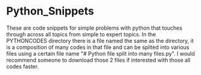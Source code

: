 # Python_Snippets
These are code snippets for simple problems with python 
that touches through across all topics from simple to expert topics.
In the PYTHONCODES directory there is a file named the same as the directory,
it is a composition of many codes in that file 
and can be splited into various files 
using a certain file name "# Python file split into many files.py".
I would recommend someone to download those 2 files if interested with those all codes faster.
